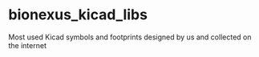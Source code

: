 # bionexus_kicad_libs
Most used Kicad symbols and footprints designed by us and collected on the internet
